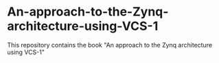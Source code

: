# An-approach-to-the-Zynq-architecture-using-VCS-1
This repository contains the book "An approach to the Zynq architecture using VCS-1"
